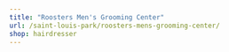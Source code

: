 ```yaml
---
title: "Roosters Men's Grooming Center"
url: /saint-louis-park/roosters-mens-grooming-center/
shop: hairdresser
---
```


